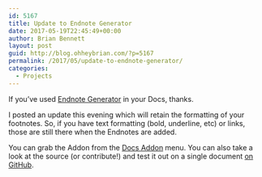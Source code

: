 ```yaml
---
id: 5167
title: Update to Endnote Generator
date: 2017-05-19T22:45:49+00:00
author: Brian Bennett
layout: post
guid: http://blog.ohheybrian.com/?p=5167
permalink: /2017/05/update-to-endnote-generator/
categories:
  - Projects
---
```

If you&#8217;ve used [Endnote Generator](https://dev.ohheybrian.com/endnotes/) in your Docs, thanks.

I posted an update this evening which will retain the formatting of your footnotes. So, if you have text formatting (bold, underline, etc) or links, those are still there when the Endnotes are added.

You can grab the Addon from the [Docs Addon](https://chrome.google.com/webstore/detail/endnote-generator/nmhebcalinkmgflgcfapknjhbliebooc) menu. You can also take a look at the source (or contribute!) and test it out on a single document [on GitHub](https://github.com/bennettscience/endnotes).
